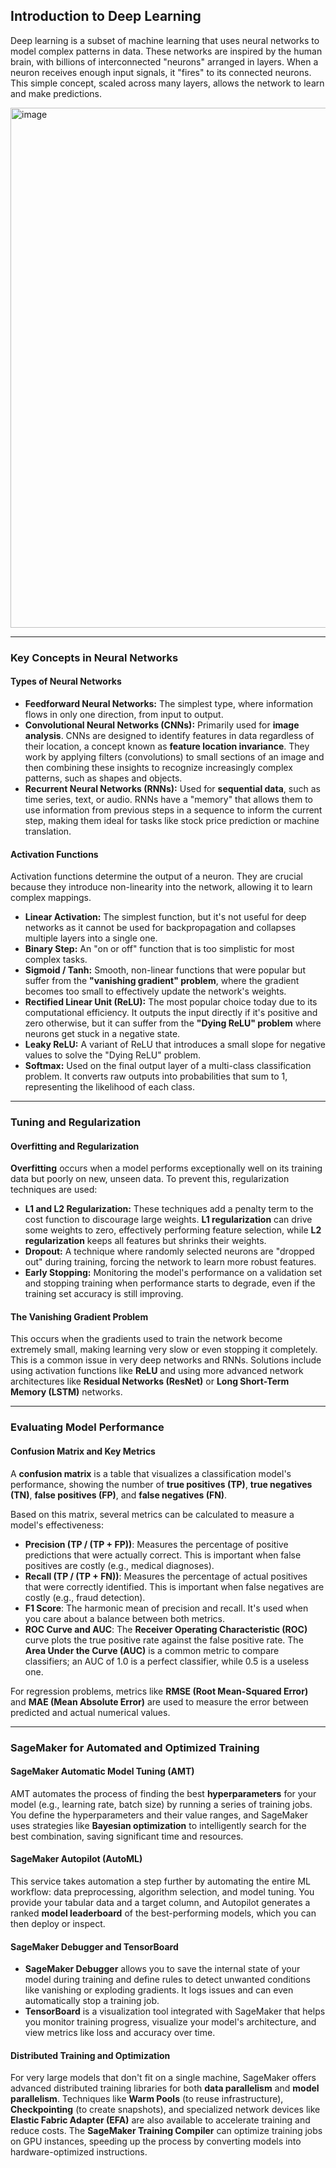 ## Introduction to Deep Learning

Deep learning is a subset of machine learning that uses neural networks to model complex patterns in data. These networks are inspired by the human brain, with billions of interconnected "neurons" arranged in layers. When a neuron receives enough input signals, it "fires" to its connected neurons. This simple concept, scaled across many layers, allows the network to learn and make predictions.

<img width="1472" height="832" alt="image" src="https://github.com/user-attachments/assets/9c173813-11ac-43fb-a592-4a0e886d563a" />

---

### Key Concepts in Neural Networks

#### **Types of Neural Networks**
* **Feedforward Neural Networks:** The simplest type, where information flows in only one direction, from input to output.
* **Convolutional Neural Networks (CNNs):** Primarily used for **image analysis**. CNNs are designed to identify features in data regardless of their location, a concept known as **feature location invariance**. They work by applying filters (convolutions) to small sections of an image and then combining these insights to recognize increasingly complex patterns, such as shapes and objects.
* **Recurrent Neural Networks (RNNs):** Used for **sequential data**, such as time series, text, or audio. RNNs have a "memory" that allows them to use information from previous steps in a sequence to inform the current step, making them ideal for tasks like stock price prediction or machine translation.

#### **Activation Functions**
Activation functions determine the output of a neuron. They are crucial because they introduce non-linearity into the network, allowing it to learn complex mappings.

* **Linear Activation:** The simplest function, but it's not useful for deep networks as it cannot be used for backpropagation and collapses multiple layers into a single one.
* **Binary Step:** An "on or off" function that is too simplistic for most complex tasks.
* **Sigmoid / Tanh:** Smooth, non-linear functions that were popular but suffer from the **"vanishing gradient" problem**, where the gradient becomes too small to effectively update the network's weights.
* **Rectified Linear Unit (ReLU):** The most popular choice today due to its computational efficiency. It outputs the input directly if it's positive and zero otherwise, but it can suffer from the **"Dying ReLU" problem** where neurons get stuck in a negative state.
* **Leaky ReLU:** A variant of ReLU that introduces a small slope for negative values to solve the "Dying ReLU" problem.
* **Softmax:** Used on the final output layer of a multi-class classification problem. It converts raw outputs into probabilities that sum to 1, representing the likelihood of each class.

---

### Tuning and Regularization

#### **Overfitting and Regularization**
**Overfitting** occurs when a model performs exceptionally well on its training data but poorly on new, unseen data. To prevent this, regularization techniques are used:

* **L1 and L2 Regularization:** These techniques add a penalty term to the cost function to discourage large weights. **L1 regularization** can drive some weights to zero, effectively performing feature selection, while **L2 regularization** keeps all features but shrinks their weights.
* **Dropout:** A technique where randomly selected neurons are "dropped out" during training, forcing the network to learn more robust features.
* **Early Stopping:** Monitoring the model's performance on a validation set and stopping training when performance starts to degrade, even if the training set accuracy is still improving.

#### **The Vanishing Gradient Problem**
This occurs when the gradients used to train the network become extremely small, making learning very slow or even stopping it completely. This is a common issue in very deep networks and RNNs. Solutions include using activation functions like **ReLU** and using more advanced network architectures like **Residual Networks (ResNet)** or **Long Short-Term Memory (LSTM)** networks.

---

### Evaluating Model Performance

#### **Confusion Matrix and Key Metrics**
A **confusion matrix** is a table that visualizes a classification model's performance, showing the number of **true positives (TP)**, **true negatives (TN)**, **false positives (FP)**, and **false negatives (FN)**. 

Based on this matrix, several metrics can be calculated to measure a model's effectiveness:

* **Precision (TP / (TP + FP))**: Measures the percentage of positive predictions that were actually correct. This is important when false positives are costly (e.g., medical diagnoses).
* **Recall (TP / (TP + FN))**: Measures the percentage of actual positives that were correctly identified. This is important when false negatives are costly (e.g., fraud detection).
* **F1 Score**: The harmonic mean of precision and recall. It's used when you care about a balance between both metrics.
* **ROC Curve and AUC**: The **Receiver Operating Characteristic (ROC)** curve plots the true positive rate against the false positive rate. The **Area Under the Curve (AUC)** is a common metric to compare classifiers; an AUC of 1.0 is a perfect classifier, while 0.5 is a useless one.

For regression problems, metrics like **RMSE (Root Mean-Squared Error)** and **MAE (Mean Absolute Error)** are used to measure the error between predicted and actual numerical values.

---

### SageMaker for Automated and Optimized Training

#### **SageMaker Automatic Model Tuning (AMT)**
AMT automates the process of finding the best **hyperparameters** for your model (e.g., learning rate, batch size) by running a series of training jobs. You define the hyperparameters and their value ranges, and SageMaker uses strategies like **Bayesian optimization** to intelligently search for the best combination, saving significant time and resources.

#### **SageMaker Autopilot (AutoML)**
This service takes automation a step further by automating the entire ML workflow: data preprocessing, algorithm selection, and model tuning. You provide your tabular data and a target column, and Autopilot generates a ranked **model leaderboard** of the best-performing models, which you can then deploy or inspect.

#### **SageMaker Debugger and TensorBoard**
* **SageMaker Debugger** allows you to save the internal state of your model during training and define rules to detect unwanted conditions like vanishing or exploding gradients. It logs issues and can even automatically stop a training job.
* **TensorBoard** is a visualization tool integrated with SageMaker that helps you monitor training progress, visualize your model's architecture, and view metrics like loss and accuracy over time.

#### **Distributed Training and Optimization**
For very large models that don't fit on a single machine, SageMaker offers advanced distributed training libraries for both **data parallelism** and **model parallelism**. Techniques like **Warm Pools** (to reuse infrastructure), **Checkpointing** (to create snapshots), and specialized network devices like **Elastic Fabric Adapter (EFA)** are also available to accelerate training and reduce costs. The **SageMaker Training Compiler** can optimize training jobs on GPU instances, speeding up the process by converting models into hardware-optimized instructions.
